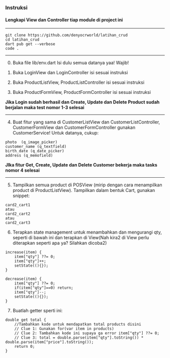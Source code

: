 
### Instruksi
#### Lengkapi View dan Controller tiap module di project ini
----

```
git clone https://github.com/denyocrworld/latihan_crud
cd latihan_crud
dart pub get --verbose
code .
```
----


0. Buka file lib/env.dart
Isi dulu semua datanya yaa! Wajib!

1.  Buka LoginView dan LoginController isi sesuai instruksi

2.  Buka ProductListView, ProductListController isi sesuai instruksi

3.  Buka ProductFormView, ProductFormController isi sesuai instruksi

<b>Jika Login sudah berhasil dan Create, Update dan Delete Product sudah berjalan maka test nomor 1-3 selesai</b>

---

4. Buat fitur yang sama di CustomerListView dan CustomerListController, CustomerFormView dan CustomerFormController gunakan CustomerService!
Untuk datanya, cukup:
```
photo  (q_image_picker)
customer_name (q_textfield)
birth_date (q_date_picker)
address (q_memofield)
```

<b> JIka fitur Get, Create, Update dan Delete Customer bekerja maka tasks nomor 4 selesai</b>

---

5. Tampilkan semua product di POSView (mirip dengan cara menampilkan product di ProductListView).
Tampilkan dalam bentuk Cart, gunakan snippet:
```
card2_cart1
atau
card2_cart2
atau
card2_cart3
```

6. Terapkan state management untuk menambahkan dan mengurangi qty, seperti di bawah ini dan terapkan di View(Nah kira2 di View perlu diterapkan seperti apa ya? Silahkan dicoba2)
```
increase(item) {
    item["qty"] ??= 0;
    item["qty"]++;
    setState((){});
}

decrease(item) {
    item["qty"] ??= 0;
    if(item["qty"]==0) return;
    item["qty"]--;
    setState((){});
}
```

7. Buatlah getter sperti ini:
```
double get total {
    //Tambahkan kode untuk mendapatkan total products disini
    // Clue 1: Gunakan for(var item in products)
    // Clue 2: Tambahkan kode ini supaya ga error item["qty"] ??= 0;
    // Clue 3: total = double.parse(item["qty"].toString()) * double.parse(item["price"].toString());
    return 0;
}
```